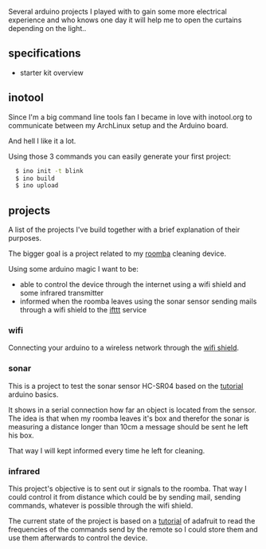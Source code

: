 Several arduino projects I played with to gain some more electrical experience and who knows one day it will help me to open the curtains depending on the light..

## specifications

* starter kit overview

## inotool

Since I'm a big command line tools fan I became in love with inotool.org to communicate between my ArchLinux setup and the Arduino board.

And hell I like it a lot.

Using those 3 commands you can easily generate your first project:

```bash
  $ ino init -t blink
  $ ino build
  $ ino upload
```

## projects

A list of the projects I've build together with a brief explanation of their purposes.

The bigger goal is a project related to my [roomba](http://www.irobotbelgium.com/nl/stofzuigrobotten/24-roomba-780-5060155404530.html) cleaning device.

Using some arduino magic I want to be:

- able to control the device through the internet using a wifi shield and some infrared transmitter
- informed when the roomba leaves using the sonar sensor sending mails through a wifi shield to the [ifttt](https://ifttt.com/sms) service

### wifi

Connecting your arduino to a wireless network through the [wifi shield](http://arduino.cc/en/Guide/ArduinoWiFiShield).

### sonar

This is a project to test the sonar sensor HC-SR04 based on the [tutorial](http://arduinobasics.blogspot.be/2012/11/arduinobasics-hc-sr04-ultrasonic-sensor.html) arduino basics.

It shows in a serial connection how far an object is located from the sensor. The idea is that when my roomba leaves it's box and therefor the sonar is measuring a distance longer than 10cm a message should be sent he left his box.

That way I will kept informed every time he left for cleaning.

### infrared

This project's objective is to sent out ir signals to the roomba. That way I could control it from distance which could be by sending mail, sending commands, whatever is possible through the wifi shield.

The current state of the project is based on a [tutorial](https://learn.adafruit.com/ir-sensor) of adafruit to read the frequencies of the commands send by the remote so I could store them and use them afterwards to control the device.

